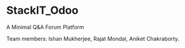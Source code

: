 # StackIT_Odoo
 A Minimal Q&amp;A Forum Platform 


Team members: Ishan Mukherjee, Rajat Mondal, Aniket Chakraborty.
